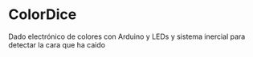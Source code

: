 # ColorDice
Dado electrónico de colores con Arduino y LEDs y sistema inercial para detectar la cara que ha caido

